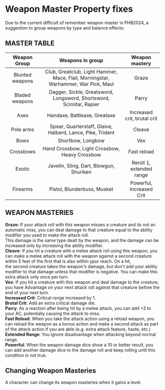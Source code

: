 
# Weapon Master Property fixes

Due to the current difficult of remember weapon master in PHB2024, a suggestion to group weapons by type and balance effects:

## MASTER TABLE

| Weapon Group | Weapons in group |Weapon mastery |
|:-----------:|:--------------:|:--------------:|
| Blunted weapons| Club, Greatclub, Light Hammer, Mace, Flail, Morningstar, Warhammer, War Pick, Maul | Graze          |
| Bladed weapons | Dagger, Sickle, Greatsword, Longsword, Shortsword, Scimitar, Rapier     | Parry        |
| Axes | Handaxe, Battleaxe, Greataxe |Increased crit, brutal crit|
| Pole arms | Spear, Quarterstaff, Glaive, Halberd, Lance, Pike, Trident   | Cleave         |
| Bows   | Shortbow, Longbow     | Vex            |
| Crossbows | Hand Crossbow, Light Crossbow, Heavy Crossbow   | Fast reload |
| Exotic| Javelin, Sling, Dart, Blowgun, Shuriken |Reroll 1, extended range|
| Firearms | Pistol, Blunderbuss, Musket   | Powerful, Increased Crit| 

## WEAPON MASTERIES  
**Graze:** If your attack roll with this weapon misses a creature and its not an automatic miss, you can deal damage to that creature equal to the ability modifier you used to make the attack roll.  
This damage is the same type dealt by the weapon, and the damage can be increased only by increasing the ability modifier.  
**Cleave**: If you hit a creature with a melee attack roll using this weapon, you can make a melee attack roll with the weapon against a second creature within 5 feet of the first that is also within ypur reach. On a hit,  
the second creature takes the weapon's damage, but don't add your ability modifier to that damage unless that modifier is negative. You can make this extra attack only once per turn.  
**Vex**: If you hit a creature with this weapon and deal damage to the creature, you have Advantage on your next attack roll against that creature before the end of your next turn.  
**Increased Crit**: Critical range increased by 1.  
**Brutal Crit**: Add an extra critical damage die.  
**Parry**: As a reaction after being hit by a melee attack, you can add +2 to your AC, potentially causing the attack to miss.  
**Fast Reload**: When you take the attack action using a reload weapon, you can reload the weapon as a bonus action and make a second attack as part of the attack action if you are able (e.g. extra attack feature, haste, etc.)  
**Extended Range**: You ignore disadvantage when attacking beyond normal range.  
**Powerful**: When the weapon damage dice show a 10 or better result, you can add another damage dice to the damage roll and keep rolling until this condition is not true.  

## Changing Weapon Masteries  

A character can change its weapon masteries when it gains a level.  
